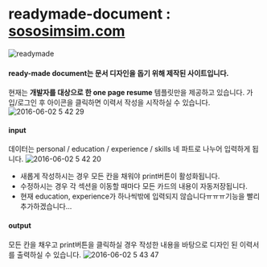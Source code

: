 # readymade-document : [sososimsim.com](http://sososimsim.com)
![readymade](https://cloud.githubusercontent.com/assets/7744615/15308784/c54b175e-1c1b-11e6-966e-735178742cff.png)
#### **ready-made document**는 문서 디자인을 돕기 위해 제작된 사이트입니다. 
현재는 **개발자를 대상으로 한 one page resume** 템플릿만을 제공하고 있습니다. 가입/로그인 후 아이콘을 클릭하면 이력서 작성을 시작하실 수 있습니다. 
![2016-06-02 5 42 29](https://cloud.githubusercontent.com/assets/7744615/15725075/108bb8f2-2885-11e6-8ac0-029ae6fba14a.png)

#### input    
데이터는 personal / education / experience / skills 네 파트로 나누어 입력하게 됩니다.
![2016-06-02 5 42 20](https://cloud.githubusercontent.com/assets/7744615/15725074/0ed31ed8-2885-11e6-86ad-822aa757fc31.png)
- 새롭게 작성하시는 경우 모든 칸을 채워야 print버튼이 활성화됩니다.
- 수정하시는 경우 각 섹션을 이동할 때마다 모든 카드의 내용이 자동저장됩니다. 
- 현재 education, experience가 하나씩밖에 입력되지 않습니다ㅠㅠㅠ기능을 빨리 추가하겠습니다...

#### output
모든 칸을 채우고 print버튼을 클릭하실 경우 작성한 내용을 바탕으로 디자인 된 이력서를 출력하실 수 있습니다. 
![2016-06-02 5 43 47](https://cloud.githubusercontent.com/assets/7744615/15725079/11e51e46-2885-11e6-8479-a77f390859ee.png)
